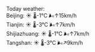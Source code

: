 Today weather:  
Beijing: ☀️ 🌡️-1°C 🌬️↑15km/h  
Tianjin: ☀️ 🌡️-3°C 🌬️↑7km/h  
Shijiazhuang: ☀️ 🌡️-1°C 🌬️↑7km/h  
Tangshan: ☀️ 🌡️-3°C 🌬️↗9km/h  
